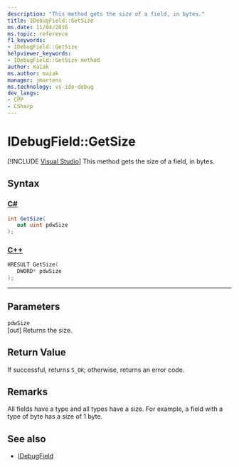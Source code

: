 ```yaml
---
description: "This method gets the size of a field, in bytes."
title: IDebugField::GetSize
ms.date: 11/04/2016
ms.topic: reference
f1_keywords:
- IDebugField::GetSize
helpviewer_keywords:
- IDebugField::GetSize method
author: maiak
ms.author: maiak
manager: jmartens
ms.technology: vs-ide-debug
dev_langs:
- CPP
- CSharp
---
```

# IDebugField::GetSize

 [!INCLUDE [Visual Studio](~/includes/applies-to-version/vs-windows-only.md)]
This method gets the size of a field, in bytes.

## Syntax

### [C#](#tab/csharp)
```csharp
int GetSize(
   out uint pdwSize
);
```
### [C++](#tab/cpp)
```cpp
HRESULT GetSize( 
   DWORD* pdwSize
);
```
---

## Parameters
`pdwSize`\
[out] Returns the size.

## Return Value
 If successful, returns `S_OK`; otherwise, returns an error code.

## Remarks
 All fields have a type and all types have a size. For example, a field with a type of byte has a size of 1 byte.

## See also
- [IDebugField](../../../extensibility/debugger/reference/idebugfield.md)

